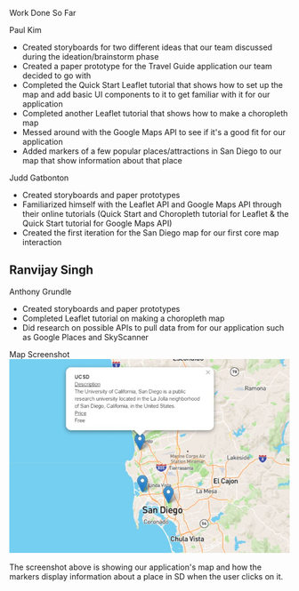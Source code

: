 Work Done So Far

Paul Kim
- Created storyboards for two different ideas that our team discussed during the ideation/brainstorm phase
- Created a paper prototype for the Travel Guide application our team decided to go with
- Completed the Quick Start Leaflet tutorial that shows how to set up the map and add basic UI components to it to get familiar with it for our application
- Completed another Leaflet tutorial that shows how to make a choropleth map
- Messed around with the Google Maps API to see if it's a good fit for our application
- Added markers of a few popular places/attractions in San Diego to our map that show information about that place

Judd Gatbonton
- Created storyboards and paper prototypes
- Familiarized himself with the Leaflet API and Google Maps API through their online tutorials (Quick Start and Choropleth tutorial for Leaflet & the Quick Start tutorial for Google Maps API)
- Created the first iteration for the San Diego map for our first core map interaction

Ranvijay Singh
-


Anthony Grundle
- Created storyboards and paper prototypes
- Completed Leaflet tutorial on making a choropleth map
- Did research on possible APIs to pull data from for our application such as Google Places and SkyScanner

Map Screenshot
![Map Screenshot](/exploreSD/exploreSD.jpg?raw=true)

The screenshot above is showing our application's map and how the markers display information about a place in SD when the user clicks on it.
